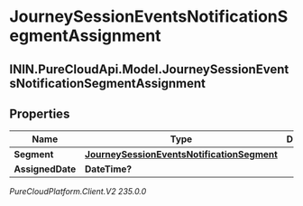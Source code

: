 # JourneySessionEventsNotificationSegmentAssignment

## ININ.PureCloudApi.Model.JourneySessionEventsNotificationSegmentAssignment

## Properties

|Name | Type | Description | Notes|
|------------ | ------------- | ------------- | -------------|
| **Segment** | [**JourneySessionEventsNotificationSegment**](JourneySessionEventsNotificationSegment) |  | [optional] |
| **AssignedDate** | **DateTime?** |  | [optional] |



_PureCloudPlatform.Client.V2 235.0.0_

